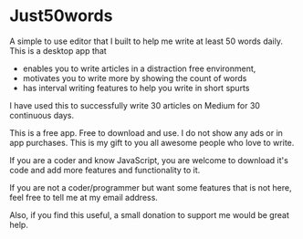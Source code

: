 # Just50words

A simple to use editor that I built to help me write at least 50 words daily.
This is a desktop app that 
- enables you to write articles in a distraction free environment, 
- motivates you to write more by showing the count of words
- has interval writing features to help you write in short spurts

I have used this to successfully write 30 articles on Medium for 30 continuous days.

This is a free app. Free to download and use. I do not show any ads or in app purchases. This is my gift to you all awesome people who love to write.

If you are a coder and know JavaScript, you are welcome to download it's code and add more features and functionality to it.

If you are not a coder/programmer but want some features that is not here, feel free to tell me at my email address.

Also, if you find this useful, a small donation to support me would be great help.